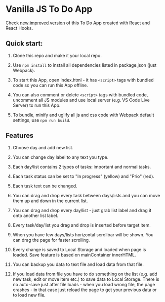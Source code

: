 

# Vanilla JS To Do App

Check [new improved version](https://github.com/Ruler90/react-to-do-app) of this To Do App created with React and React Hooks.

## Quick start:

1. Clone this repo and make it your local repo.

2. Use ```npm install``` to install all dependencies listed in package.json (just Webpack).

3. To start this App, open index.html - it has ```<script>``` tags with bundled code so you can run this App offline.

4. You can also comment or delete ```<script>``` tags with bundled code, uncomment all JS modules and use local server (e.g. VS Code Live Server) to run this App. 

5. To bundle, minify and uglify all js and css code with Webpack default settings, use ```npm run build```.

## Features

1. Choose day and add new list.

2. You can change day label to any text you type.

3. Each day/list contains 2 types of tasks: important and normal tasks.

4. Each task status can be set to "In progress" (yellow) and "Prio" (red).

5. Each task text can be changed.

6. You can drag and drop every task between days/lists and you can move them up and down in the current list.

7. You can drag and drop every day/list - just grab list label and drag it onto another list label.

8. Every task/day/list you drag and drop is inserted before target item.

9. When you have few days/lists horizontal scrollbar will be shown. You can drag the page for faster scrolling. 

10. Every change is saved to Local Storage and loaded when page is loaded. Save feature is based on mainContainer innerHTML.

11. You can backup you data to text file and load data from that file.

12. If you load data from file you have to do something on the list (e.g. add new task, edit or move item etc.) to save data to Local Storage. There is no auto-save just after file loads - when you load wrong file, the page crashes - in that case just reload the page to get your previous data or to load new file.